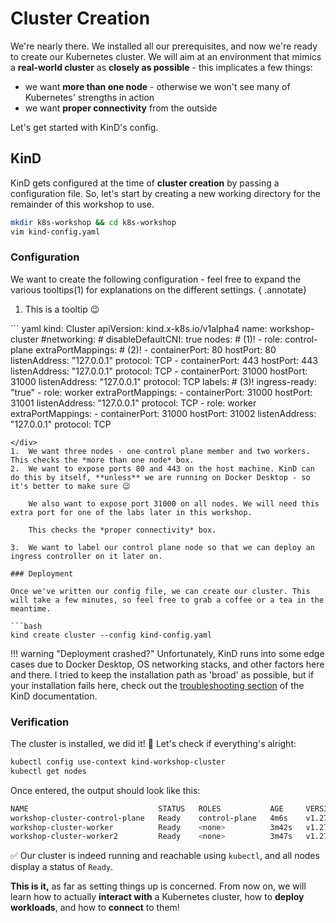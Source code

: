 # Cluster Creation

We're nearly there. We installed all our prerequisites, and now we're ready to create our Kubernetes cluster. We will aim at an environment that mimics a **real-world cluster** as **closely as possible** - this implicates a few things:

- we want **more than one node** - otherwise we won't see many of Kubernetes' strengths in action
- we want **proper connectivity** from the outside

Let's get started with KinD's config.

## KinD

KinD gets configured at the time of **cluster creation** by passing a configuration file. So, let's start by creating a new working directory for the remainder of this workshop to use.

```bash
mkdir k8s-workshop && cd k8s-workshop
vim kind-config.yaml
```

### Configuration

We want to create the following configuration - feel free to expand the various tooltips(1) for explanations on the different settings.
{ .annotate}

1. This is a tooltip 😉

<div class="annotate" markdown>
``` yaml
kind: Cluster
apiVersion: kind.x-k8s.io/v1alpha4
name: workshop-cluster
  #networking:
  #  disableDefaultCNI: true
nodes: # (1)!
  - role: control-plane
    extraPortMappings: # (2)!
      - containerPort: 80
        hostPort: 80
        listenAddress: "127.0.0.1"
        protocol: TCP
      - containerPort: 443
        hostPort: 443
        listenAddress: "127.0.0.1"
        protocol: TCP
      - containerPort: 31000
        hostPort: 31000
        listenAddress: "127.0.0.1"
        protocol: TCP
    labels: # (3)!
        ingress-ready: "true"
  - role: worker
    extraPortMappings:
      - containerPort: 31000
        hostPort: 31001
        listenAddress: "127.0.0.1"
        protocol: TCP
  - role: worker
    extraPortMappings:
      - containerPort: 31000
        hostPort: 31002
        listenAddress: "127.0.0.1"
        protocol: TCP

```
</div>
1.  We want three nodes - one control plane member and two workers. This checks the *more than one node* box.
2.  We want to expose ports 80 and 443 on the host machine. KinD can do this by itself, **unless** we are running on Docker Desktop - so it's better to make sure 😉
    
    We also want to expose port 31000 on all nodes. We will need this extra port for one of the labs later in this workshop.

    This checks the *proper connectivity* box.

3.  We want to label our control plane node so that we can deploy an ingress controller on it later on.

### Deployment

Once we've written our config file, we can create our cluster. This will take a few minutes, so feel free to grab a coffee or a tea in the meantime.

```bash
kind create cluster --config kind-config.yaml
```

!!! warning "Deployment crashed?"
    Unfortunately, KinD runs into some edge cases due to Docker Desktop, OS networking stacks, and other factors here and there. I tried to keep the installation path as 'broad' as possible, but if your installation fails here, check out the [troubleshooting section](https://kind.sigs.k8s.io/docs/user/known-issues/) of the KinD documentation.

### Verification

The cluster is installed, we did it! 🥳 Let's check if everything's alright:

```bash
kubectl config use-context kind-workshop-cluster
kubectl get nodes 
```

Once entered, the output should look like this:

```bash
NAME                             STATUS   ROLES           AGE     VERSION
workshop-cluster-control-plane   Ready    control-plane   4m6s    v1.27.3
workshop-cluster-worker          Ready    <none>          3m42s   v1.27.3
workshop-cluster-worker2         Ready    <none>          3m47s   v1.27.3
```

✅ Our cluster is indeed running and reachable using `kubectl`, and all nodes display a status of `Ready`.

**This is it,** as far as setting things up is concerned. From now on, we will learn how to actually **interact with** a Kubernetes cluster, how to **deploy workloads**, and how to **connect** to them!
